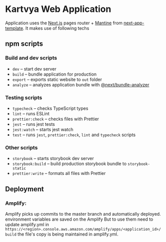 # Kartvya Web Application

Application uses the [Next.js](https://nextjs.org/) pages router + [Mantine](https://mantine.dev/) from [next-app-template](https://github.com/mantinedev/next-app-template). It makes use of following techs

## npm scripts

### Build and dev scripts

- `dev` – start dev server
- `build` – bundle application for production
- `export` – exports static website to `out` folder
- `analyze` – analyzes application bundle with [@next/bundle-analyzer](https://www.npmjs.com/package/@next/bundle-analyzer)

### Testing scripts

- `typecheck` – checks TypeScript types
- `lint` – runs ESLint
- `prettier:check` – checks files with Prettier
- `jest` – runs jest tests
- `jest:watch` – starts jest watch
- `test` – runs `jest`, `prettier:check`, `lint` and `typecheck` scripts

### Other scripts

- `storybook` – starts storybook dev server
- `storybook:build` – build production storybook bundle to `storybook-static`
- `prettier:write` – formats all files with Prettier

## Deployment

### Amplify:

Amplify picks up commits to the master branch and automatically deployed.
environment variables are saved on the Amplify
But to use them need to update amplify.yml in `https://<region>.console.aws.amazon.com/amplify/apps/<application_id>/build`
the file's copy is being maintained in amplify.yml.
